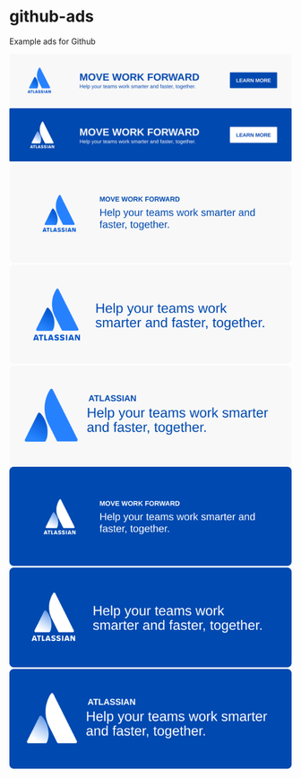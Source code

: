 # github-ads
Example ads for Github

![](ads/banner-light.svg)
![](ads/banner.svg)
![](ads/badge-light-1.svg)
![](ads/badge-light-2.svg)
![](ads/badge-light-3.svg)
![](ads/badge-1.svg)
![](ads/badge-2.svg)
![](ads/badge-3.svg)

